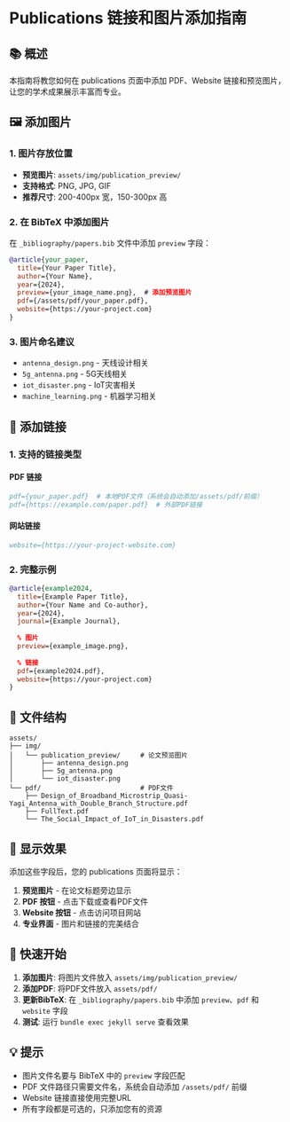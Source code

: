# Publications 链接和图片添加指南

## 📚 概述

本指南将教您如何在 publications 页面中添加 PDF、Website 链接和预览图片，让您的学术成果展示丰富而专业。

## 🖼️ 添加图片

### 1. 图片存放位置
- **预览图片**: `assets/img/publication_preview/`
- **支持格式**: PNG, JPG, GIF
- **推荐尺寸**: 200-400px 宽，150-300px 高

### 2. 在 BibTeX 中添加图片
在 `_bibliography/papers.bib` 文件中添加 `preview` 字段：

```bibtex
@article{your_paper,
  title={Your Paper Title},
  author={Your Name},
  year={2024},
  preview={your_image_name.png},  # 添加预览图片
  pdf={/assets/pdf/your_paper.pdf},
  website={https://your-project.com}
}
```

### 3. 图片命名建议
- `antenna_design.png` - 天线设计相关
- `5g_antenna.png` - 5G天线相关
- `iot_disaster.png` - IoT灾害相关
- `machine_learning.png` - 机器学习相关

## 🔗 添加链接

### 1. 支持的链接类型

#### PDF 链接
```bibtex
pdf={your_paper.pdf}  # 本地PDF文件（系统会自动添加/assets/pdf/前缀）
pdf={https://example.com/paper.pdf}  # 外部PDF链接
```

#### 网站链接
```bibtex
website={https://your-project-website.com}
```

### 2. 完整示例

```bibtex
@article{example2024,
  title={Example Paper Title},
  author={Your Name and Co-author},
  year={2024},
  journal={Example Journal},
  
  % 图片
  preview={example_image.png},
  
  % 链接
  pdf={example2024.pdf},
  website={https://your-project.com}
}
```

## 📁 文件结构

```
assets/
├── img/
│   └── publication_preview/     # 论文预览图片
│       ├── antenna_design.png
│       ├── 5g_antenna.png
│       └── iot_disaster.png
└── pdf/                         # PDF文件
    ├── Design_of_Broadband_Microstrip_Quasi-Yagi_Antenna_with_Double_Branch_Structure.pdf
    ├── FullText.pdf
    └── The_Social_Impact_of_IoT_in_Disasters.pdf
```

## 🎨 显示效果

添加这些字段后，您的 publications 页面将显示：

1. **预览图片** - 在论文标题旁边显示
2. **PDF 按钮** - 点击下载或查看PDF文件
3. **Website 按钮** - 点击访问项目网站
4. **专业界面** - 图片和链接的完美结合

## 🚀 快速开始

1. **添加图片**: 将图片文件放入 `assets/img/publication_preview/`
2. **添加PDF**: 将PDF文件放入 `assets/pdf/`
3. **更新BibTeX**: 在 `_bibliography/papers.bib` 中添加 `preview`、`pdf` 和 `website` 字段
4. **测试**: 运行 `bundle exec jekyll serve` 查看效果

## 💡 提示

- 图片文件名要与 BibTeX 中的 `preview` 字段匹配
- PDF 文件路径只需要文件名，系统会自动添加 `/assets/pdf/` 前缀
- Website 链接直接使用完整URL
- 所有字段都是可选的，只添加您有的资源
